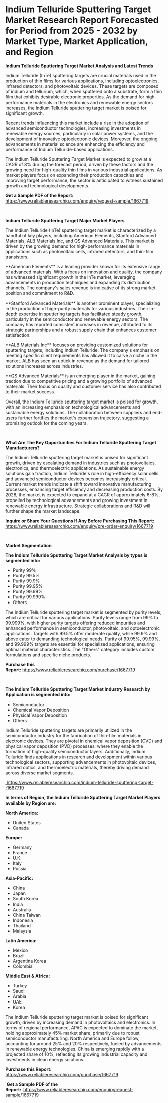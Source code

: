 <p><h1>Indium Telluride Sputtering Target Market Research Report Forecasted for Period from 2025 -  2032 by Market Type, Market Application, and Region</h1></p><p><strong>Indium Telluride Sputtering Target Market Analysis and Latest Trends</strong></p>
<p><p>Indium Telluride (InTe) sputtering targets are crucial materials used in the production of thin films for various applications, including optoelectronics, infrared detectors, and photovoltaic devices. These targets are composed of indium and tellurium, which, when sputtered onto a substrate, form a thin film that exhibits desirable electronic properties. As the demand for high-performance materials in the electronics and renewable energy sectors increases, the Indium Telluride sputtering target market is poised for significant growth.</p><p>Recent trends influencing this market include a rise in the adoption of advanced semiconductor technologies, increasing investments in renewable energy sources, particularly in solar power systems, and the development of innovative optoelectronic devices. Moreover, the ongoing advancements in material science are enhancing the efficiency and performance of Indium Telluride-based applications.</p><p>The Indium Telluride Sputtering Target Market is expected to grow at a CAGR of 8% during the forecast period, driven by these factors and the growing need for high-quality thin films in various industrial applications. As market players focus on expanding their production capacities and improving target performance, the sector is anticipated to witness sustained growth and technological developments.</p></p>
<p><strong>Get a Sample PDF of the Report:&nbsp;</strong> <a href="https://www.reliableresearchiq.com/enquiry/request-sample/1667719?utm_campaign=1102&utm_medium=2&utm_source=Github&utm_content=ia&utm_term=19042025&utm_id=indium-telluride-sputtering-target">https://www.reliableresearchiq.com/enquiry/request-sample/1667719</a></p>
<p>&nbsp;</p>
<p><strong>Indium Telluride Sputtering Target Major Market Players</strong></p>
<p><p>The Indium Telluride (InTe) sputtering target market is characterized by a handful of key players, including American Elements, Stanford Advanced Materials, ALB Materials Inc, and QS Advanced Materials. This market is driven by the growing demand for high-performance materials in applications such as photovoltaic cells, infrared detectors, and thin-film transistors.</p><p>**American Elements** is a leading provider known for its extensive range of advanced materials. With a focus on innovation and quality, the company has witnessed significant growth in the InTe market, leveraging advancements in production techniques and expanding its distribution channels. The company's sales revenue is indicative of its strong market position and commitment to R&D.</p><p>**Stanford Advanced Materials** is another prominent player, specializing in the production of high-purity materials for various industries. Their in-depth expertise in sputtering targets has facilitated steady growth, particularly in the semiconductor and renewable energy sectors. The company has reported consistent increases in revenue, attributed to its strategic partnerships and a robust supply chain that enhances customer satisfaction.</p><p>**ALB Materials Inc** focuses on providing customized solutions for sputtering targets, including Indium Telluride. The company's emphasis on meeting specific client requirements has allowed it to carve a niche in the market. ALB has seen an uptick in revenue as the demand for tailored solutions increases across industries.</p><p>**QS Advanced Materials** is an emerging player in the market, gaining traction due to competitive pricing and a growing portfolio of advanced materials. Their focus on quality and customer service has also contributed to their market success.</p><p>Overall, the Indium Telluride sputtering target market is poised for growth, with an increasing emphasis on technological advancements and sustainable energy solutions. The collaboration between suppliers and end-users further fortifies the market's expansion trajectory, suggesting a promising outlook for the coming years.</p></p>
<p>&nbsp;</p>
<p><strong>What Are The Key Opportunities For Indium Telluride Sputtering Target Manufacturers?</strong></p>
<p><p>The Indium Telluride sputtering target market is poised for significant growth, driven by escalating demand in industries such as photovoltaics, electronics, and thermoelectric applications. As sustainable energy solutions gain traction, Indium Telluride's role in high-efficiency solar cells and advanced semiconductor devices becomes increasingly critical. Current market trends indicate a shift toward innovative manufacturing processes, enhancing target efficiency and decreasing production costs. By 2028, the market is expected to expand at a CAGR of approximately 6-8%, propelled by technological advancements and growing investment in renewable energy infrastructure. Strategic collaborations and R&D will further shape the market landscape.</p></p>
<p><strong>Inquire or Share Your Questions If Any Before Purchasing This Report:</strong> <a href="https://www.reliableresearchiq.com/enquiry/pre-order-enquiry/1667719?utm_campaign=1102&utm_medium=2&utm_source=Github&utm_content=ia&utm_term=19042025&utm_id=indium-telluride-sputtering-target">https://www.reliableresearchiq.com/enquiry/pre-order-enquiry/1667719</a></p>
<p>&nbsp;</p>
<p><strong>Market Segmentation</strong></p>
<p><strong>The Indium Telluride Sputtering Target Market Analysis by types is segmented into:</strong></p>
<p><ul><li>Purity 99%</li><li>Purity 99.5%</li><li>Purity 99.9%</li><li>Purity 99.95%</li><li>Purity 99.99%</li><li>Purity 99.999%</li><li>Others</li></ul></p>
<p><p>The Indium Telluride sputtering target market is segmented by purity levels, which are critical for various applications. Purity levels range from 99% to 99.999%, with higher purity targets offering reduced impurities and enhanced performance in semiconductor, photovoltaic, and optoelectronic applications. Targets with 99.5% offer moderate quality, while 99.9% and above cater to demanding technological needs. Purity of 99.95%, 99.99%, and 99.999% targets are essential for specialized applications, ensuring optimal material characteristics. The "Others" category includes custom formulations and specific niche products.</p></p>
<p><strong>Purchase this Report:&nbsp;</strong><a href="https://www.reliableresearchiq.com/purchase/1667719?utm_campaign=1102&utm_medium=2&utm_source=Github&utm_content=ia&utm_term=19042025&utm_id=indium-telluride-sputtering-target">https://www.reliableresearchiq.com/purchase/1667719</a></p>
<p>&nbsp;</p>
<p><strong>The Indium Telluride Sputtering Target Market Industry Research by Application is segmented into:</strong></p>
<p><ul><li>Semiconductor</li><li>Chemical Vapor Deposition</li><li>Physical Vapor Deposition</li><li>Others</li></ul></p>
<p><p>Indium Telluride sputtering targets are primarily utilized in the semiconductor industry for the fabrication of thin-film materials in electronic devices. They are pivotal in chemical vapor deposition (CVD) and physical vapor deposition (PVD) processes, where they enable the formation of high-quality semiconductor layers. Additionally, Indium Telluride finds applications in research and development within various technological sectors, supporting advancements in photovoltaic devices, infrared optics, and thermoelectric materials, thereby driving demand across diverse market segments.</p></p>
<p><a href="https://www.reliableresearchiq.com/indium-telluride-sputtering-target-r1667719?utm_campaign=1102&utm_medium=2&utm_source=Github&utm_content=ia&utm_term=19042025&utm_id=indium-telluride-sputtering-target">&nbsp;https://www.reliableresearchiq.com/indium-telluride-sputtering-target-r1667719</a></p>
<p><strong>In terms of Region, the Indium Telluride Sputtering Target Market Players available by Region are:</strong></p>
<p>
    <p> <strong> North America: </strong>
        <ul>
            <li>United States</li>
            <li>Canada</li>
        </ul>
        </p> 
    <p> <strong> Europe: </strong>
        <ul>
            <li>Germany</li>
            <li>France</li>
            <li>U.K.</li>
            <li>Italy</li>
            <li>Russia</li>
        </ul>
        </p> 
    <p> <strong> Asia-Pacific: </strong>
        <ul>
            <li>China</li>
            <li>Japan</li>
            <li>South Korea</li>
            <li>India</li>
            <li>Australia</li>
            <li>China Taiwan</li>
            <li>Indonesia</li>
            <li>Thailand</li>
            <li>Malaysia</li>
        </ul>
        </p> 
    <p> <strong> Latin America: </strong>
        <ul>
            <li>Mexico</li>
            <li>Brazil</li>
            <li>Argentina Korea</li>
            <li>Colombia</li>
        </ul>
        </p> 
    <p> <strong> Middle East & Africa: </strong>
        <ul>
            <li>Turkey</li>
            <li>Saudi</li>
            <li>Arabia</li>
            <li>UAE</li>
            <li>Korea</li>
        </ul>
    </p>
    </p>
<p><p>The Indium Telluride sputtering target market is poised for significant growth, driven by increasing demand in photovoltaics and electronics. In terms of regional performance, APAC is expected to dominate the market, holding approximately 45% market share, primarily due to robust semiconductor manufacturing. North America and Europe follow, accounting for around 25% and 20% respectively, fueled by advancements in renewable energy technologies. China is emerging rapidly with a projected share of 10%, reflecting its growing industrial capacity and investments in clean energy solutions.</p></p>
<p><strong>Purchase this Report: </strong><a href="https://www.reliableresearchiq.com/purchase/1667719?utm_campaign=1102&utm_medium=2&utm_source=Github&utm_content=ia&utm_term=19042025&utm_id=indium-telluride-sputtering-target">https://www.reliableresearchiq.com/purchase/1667719</a></p>
<p>&nbsp;<strong>Get a Sample PDF of the Report:&nbsp;&nbsp;</strong><a href="https://www.reliableresearchiq.com/enquiry/request-sample/1667719?utm_campaign=1102&utm_medium=2&utm_source=Github&utm_content=ia&utm_term=19042025&utm_id=indium-telluride-sputtering-target">https://www.reliableresearchiq.com/enquiry/request-sample/1667719</a></p>
<p><strong></strong></p>
<p><p></p><p></p><p></p></p>